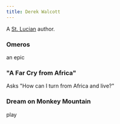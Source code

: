```yaml
---
title: Derek Walcott
---
```


A [St. Lucian](../index.html) author.

### Omeros

an epic

### "A Far Cry from Africa"

Asks "How can I turn from Africa and live?"

### Dream on Monkey Mountain

play
